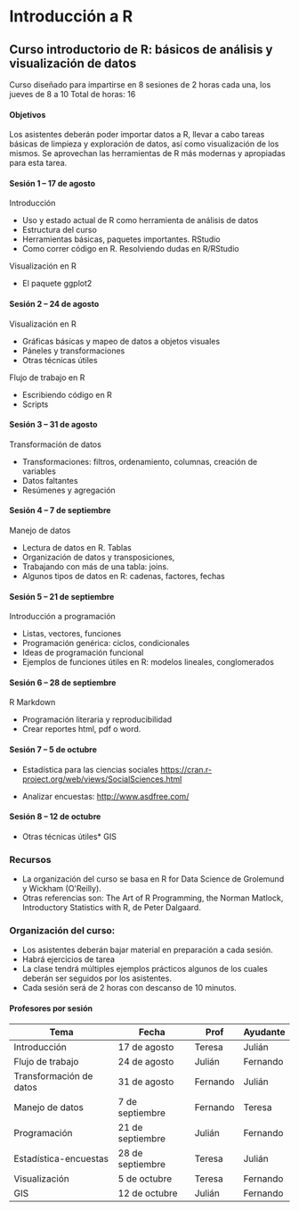 Introducción a R
================

Curso introductorio de R: básicos de análisis y visualización de datos
----------------------------------------------------------------------

Curso diseñado para impartirse en 8 sesiones de 2 horas cada una, los jueves de 8 a 10 Total de horas: 16

#### Objetivos

Los asistentes deberán poder importar datos a R, llevar a cabo tareas básicas de limpieza y exploración de datos, así como visualización de los mismos. Se aprovechan las herramientas de R más modernas y apropiadas para esta tarea.

#### Sesión 1 – 17 de agosto

Introducción

-   Uso y estado actual de R como herramienta de análisis de datos
-   Estructura del curso
-   Herramientas básicas, paquetes importantes. RStudio
-   Como correr código en R. Resolviendo dudas en R/RStudio

Visualización en R

-   El paquete ggplot2

#### Sesión 2 – 24 de agosto

Visualización en R

-   Gráficas básicas y mapeo de datos a objetos visuales
-   Páneles y transformaciones
-   Otras técnicas útiles

Flujo de trabajo en R

-   Escribiendo código en R
-   Scripts

#### Sesión 3 – 31 de agosto

Transformación de datos

-   Transformaciones: filtros, ordenamiento, columnas, creación de variables
-   Datos faltantes
-   Resúmenes y agregación

#### Sesión 4 – 7 de septiembre

Manejo de datos

-   Lectura de datos en R. Tablas
-   Organización de datos y transposiciones,
-   Trabajando con más de una tabla: joins.
-   Algunos tipos de datos en R: cadenas, factores, fechas

#### Sesión 5 – 21 de septiembre

Introducción a programación

-   Listas, vectores, funciones
-   Programación genérica: ciclos, condicionales
-   Ideas de programación funcional
-   Ejemplos de funciones útiles en R: modelos lineales, conglomerados

#### Sesión 6 – 28 de septiembre

R Markdown

-   Programación literaria y reproducibilidad
-   Crear reportes html, pdf o word.

#### Sesión 7 – 5 de octubre

-   Estadística para las ciencias sociales <https://cran.r-project.org/web/views/SocialSciences.html>

-   Analizar encuestas: <http://www.asdfree.com/>

#### Sesión 8 – 12 de octubre

-   Otras técnicas útiles\* GIS

### Recursos

-   La organización del curso se basa en R for Data Science de Grolemund y Wickham (O'Reilly).
-   Otras referencias son: The Art of R Programming, the Norman Matlock, Introductory Statistics with R, de Peter Dalgaard.

### Organización del curso:

-   Los asistentes deberán bajar material en preparación a cada sesión.
-   Habrá ejercicios de tarea
-   La clase tendrá múltiples ejemplos prácticos algunos de los cuales deberán ser seguidos por los asistentes.
-   Cada sesión será de 2 horas con descanso de 10 minutos.

#### Profesores por sesión

| Tema                    | Fecha            | Prof     | Ayudante |
|-------------------------|------------------|----------|----------|
| Introducción            | 17 de agosto     | Teresa   | Julián   |
| Flujo de trabajo        | 24 de agosto     | Julián   | Fernando |
| Transformación de datos | 31 de agosto     | Fernando | Julián   |
| Manejo de datos         | 7 de septiembre  | Fernando | Teresa   |
| Programación            | 21 de septiembre | Julián   | Fernando |
| Estadística-encuestas   | 28 de septiembre | Teresa   | Julián   |
| Visualización           | 5 de octubre     | Teresa   | Fernando |
| GIS                     | 12 de octubre    | Julián   | Fernando |
